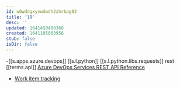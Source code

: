 ```yaml
---
id: w0wdogxyvwdwdh2zhrbpg92
title: '19'
desc: ''
updated: 1641450408368
created: 1641105063956
stub: false
isDir: false
---
```



-[[s.apps.azure.devops]] [[s.l.python]] [[s.l.python.libs.requests]] rest [[terms.api]] [Azure DevOps Services REST API Reference][1]
  - [Work item tracking][2]


[1]: https://docs.microsoft.com/en-us/rest/api/azure/devops/?view=azure-devops-rest-6.1
[2]: https://docs.microsoft.com/en-us/rest/api/azure/devops/wit/?view=azure-devops-rest-6.1
